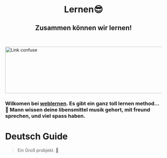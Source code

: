<div align="center">
  <br>
  <h1>Lernen😎</h1>
<h2><strong>Zusammen können wir lernen!</strong></h2>
</div>
<br>
<p align="center">
<div class="container">
<img src="https://mataroa.blog/images/969f9336.gif" alt="Link confuse"  width="1100" 
     height="150" />
  <div class="container">

### Wilkomen bei [weblernen](https://slimtux.github.io/weblernen/). Es gibt ein ganz toll lernen method... 👀  Mann wissen deine libensmittel musik gehort, mit freund sprechen, und viel spass haben.

# Deutsch Guide

> Ein Groß probjekt. 🤪

